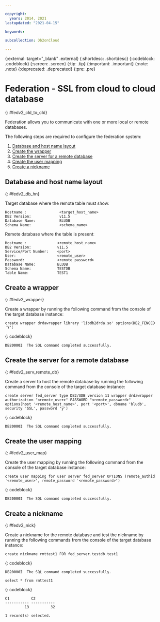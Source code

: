 ```yaml
---

copyright:
  years: 2014, 2021
lastupdated: "2021-04-15"

keywords: 

subcollection: Db2onCloud

---
```


 
{:external: target="_blank" .external}
{:shortdesc: .shortdesc}
{:codeblock: .codeblock}
{:screen: .screen}
{:tip: .tip}
{:important: .important}
{:note: .note}
{:deprecated: .deprecated}
{:pre: .pre}

# Federation - SSL from cloud to cloud database
{: #fedv2_cld_to_cld}

Federation allows you to communicate with one or more local or remote databases.

The following steps are required to configure the federation system:

1. [Database and host name layout](#fedv2_db_hn)
1. [Create the wrapper](#fedv2_wrapper)
1. [Create the server for a remote database](#fedv2_serv_remote_db)
1. [Create the user mapping](#fedv2_user_map)
1. [Create a nickname](#fedv2_nick)

## Database and host name layout
{: #fedv2_db_hn}

Target database where the remote table must show:

```
Hostname :               <target_host_name>
DB2 Version:             v11.5
Database Name:           BLUDB
Schema Name:             <schema_name>
```

Remote database where the table is present:

```
Hostname :              <remote_host_name>
DB2 Version:            v11.5
Service/Port Number:    <port>
User:                   <remote_user>
Password:               <remote_password>
Database Name:          BLUDB
Schema Name:            TESTDB
Table Name:             TEST1
```

## Create a wrapper
{: #fedv2_wrapper}

Create a wrapper by running the following command from the console of the target database instance:

```
create wrapper drdawrapper library 'libdb2drda.so' options(DB2_FENCED 'Y')
```
{: codeblock}

```
DB20000I  The SQL command completed successfully.
```

## Create the server for a remote database
{: #fedv2_serv_remote_db}

Create a server to host the remote database by running the following command from the console of the target database instance:

```
create server fed_server type DB2/UDB version 11 wrapper drdawrapper authorization "<remote_user>" PASSWORD "<remote_password>" options(host '<remote_host_name>', port '<port>', dbname 'bludb', security 'SSL', password 'y')
```
{: codeblock}

```
DB20000I  The SQL command completed successfully.
```

## Create the user mapping
{: #fedv2_user_map}

Create the user mapping by running the following command from the console of the target database instance:

```
create user mapping for user server fed_server OPTIONS (remote_authid '<remote_user>', remote_password '<remote_password>')
```
{: codeblock}

```
DB20000I  The SQL command completed successfully.
```

## Create a nickname
{: #fedv2_nick}

Create a nickname for the remote database and test the nickname by running the following commands from the console of the target database instance:
```
create nickname rmttest1 FOR fed_server.testdb.test1
```
{: codeblock}

```
DB20000I  The SQL command completed successfully.
```

```
select * from rmttest1
```
{: codeblock}

```
C1          C2
----------- -----------
         13          32

1 record(s) selected.
```

